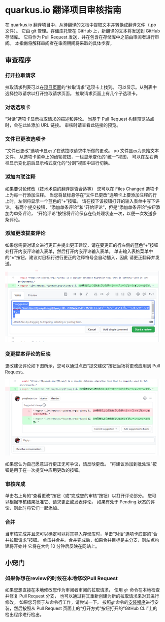 # quarkus.io 翻译项目审核指南

在 quarkus.io 翻译项目中，从待翻译的文档中提取文本并转换成翻译文件（.po 文件）。
它由 git 管理。存储库托管在 GitHub 上，新翻译的文本将发送到 GitHub 存储库。
它将作为 Pull Request 发送，并在包含在存储库中之前由审阅者进行审阅。
本指南将解释审阅者在审阅期间将采取的具体步骤。

## 审查程序

### 打开拉取请求

拉取请求列表可以在[项目页面](https://github.com/quarkusio/cn.quarkus.io)的“拉取请求”选项卡上找到。
可以显示。从列表中选择拉取请求以打开拉取请求页面。
拉取请求页面上有几个子选项卡。

### 对话选项卡

“对话”选项卡显示拉取请求的描述和评论。
当基于 Pull Request 构建预览站点时，会在此处添加 URL 链接。
审核时请查看此链接的预览。

### 文件已更改选项卡

“文件已更改”选项卡显示了在该拉取请求中所做的更改。.po 文件显示为原始文本文件。
从选项卡菜单上的齿轮按钮，一栏显示变化的“统一”视图，
可以在左右两栏显示变化前后显示格式变化的“分割”视图中进行切换。


### 添加内联注释

如果要讨论修改（技术术语的翻译是否合适等）
您可以在 Files Changed 选项卡上为每一行添加注释。
当您将鼠标悬停在“文件已更改”选项卡上要添加注释的行上时，左侧将显示一个蓝色的“+”按钮。
请在按下该按钮打开的输入表单中写下评论。
有两个提交按钮，“添加单条评论”和“开始评论”，但是“添加单条评论”按钮添加为单条评论，
“开始评论”按钮将评论保存在待处理状态一次，以便一次发送多条评论。

### 添加更改提案评论

如果您需要对译文进行更正并提出更正建议，请在要更正的行左侧的蓝色“+”按钮处打开内嵌评论输入表单，然后打开内嵌评论输入表单。
单击输入表格菜单中的“±”按钮。建议对目标行进行更正的注释符号会自动插入，因此
请更正翻译并发送。

![更改建议评论表](internal/docs/images/suggestion-comment-form.png)

### 变更提案评论的反映

更改建议评论如下图所示，您可以通过点击“提交建议”按钮当场将更改应用到 Pull Request。

![更改建议意见表](internal/docs/images/suggestion-comment.png)

如果您认为自己愿意进行更正无可争议，请反映更改。
“将建议添加到批处理”按钮是用于在一次提交中应用更改的按钮。

### 审核完成

单击右上角的“查看更改”按钮（或“完成您的审核”按钮）以打开评论部分。
您可以根据审核结果批准它、请求更正或发表评论。
如果有处于 Pending 状态的评论，则此时将它们一起添加。

### 合并

当审核完成并且您可以确定可以将其导入存储库时，单击“对话”选项卡底部的“合并拉取请求”按钮。
单击并合并。合并完成后，如果合并目标是主分支，则站点构建将开始并
它将在大约 10 分钟后反映在网站上。

## 小窍门

### 如果你想在review的时候在本地修改Pull Request

如果您想直接在本地修改您作为审阅者审阅的拉取请求，
使用 `gh` 命令在本地检查并修复 Pull Request 分支，
也可以通过将其重新创建为新的拉取请求来对其进行修改。
如果您习惯于从命令行工作，请尝试一下。
按照`gh`命令的[安装程序](https://github.com/cli/cli#installation)进行安装，然后按照从 Pull Request 页面上的“打开方式”按钮打开的“GitHub CLI”上的检出程序进行检出。

